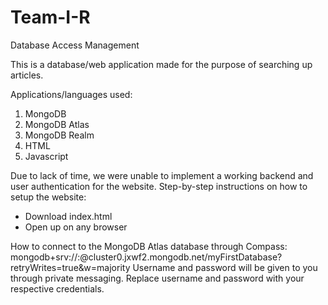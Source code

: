 # Team-I-R
Database Access Management

This is a database/web application made for the purpose of searching up articles.

Applications/languages used:
1. MongoDB
2. MongoDB Atlas
3. MongoDB Realm
4. HTML
5. Javascript

Due to lack of time, we were unable to implement a working backend and user authentication for the website.
Step-by-step instructions on how to setup the website:
- Download index.html
- Open up on any browser

How to connect to the MongoDB Atlas database through Compass:
mongodb+srv://<username>:<password>@cluster0.jxwf2.mongodb.net/myFirstDatabase?retryWrites=true&w=majority
Username and password will be given to you through private messaging.
Replace username and password with your respective credentials.
